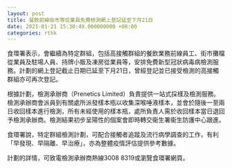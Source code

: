 ```yaml
---
layout: post
title: 餐飲前線街市等從業員免費檢測網上登記延至下月21日
date: 2021-01-21 15:30:49.000000000 +08:00
categories: rthk
---
```


食環署表示，會繼續為特定群組，包括高接觸群組的餐飲業務前線員工、街巿攤檔從業員及駐場人員、持牌小販及凍房從業員等，安排免費新型冠狀病毒病檢測服務。計劃的網上登記截止日期已延至下月21日，曾經登記並已接受檢測的高接觸群組亦可再次登記。

根據計劃，檢測承辦商（Prenetics Limited）負責提供一站式採樣及檢測服務。檢測承辦商會派員到有關處所派發樣本瓶以收集深喉唾液樣本，並會於隨後一至兩日收回樣本進行檢測，所有未經使用的樣本瓶，處所負責人需於收回樣本當日退回予檢測承辦商。檢測結果初步呈陽性的個案會即時轉交衞生署衞生防護中心跟進。　

食環署說，特定群組檢測計劃，可配合接觸者追蹤及流行病學調查的工作，有利「早發現、早隔離、早治療」，亦為整體疫情評估提供參考數據。

​計劃的詳情，可致電檢測承辦商熱線3008 8319或瀏覽食環署網頁。
